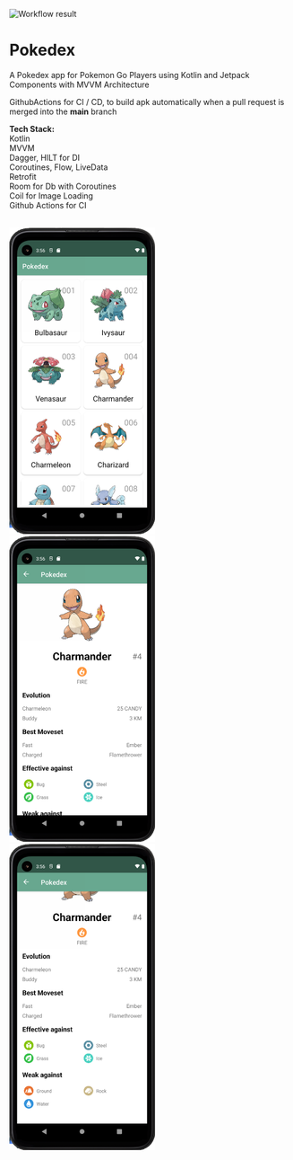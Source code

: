 ![Workflow result](https://github.com/karan4c6/Pokedex/workflows/CI/badge.svg)

# Pokedex
A Pokedex app for Pokemon Go Players using Kotlin and Jetpack Components with MVVM Architecture

GithubActions for CI / CD, to build apk automatically when a pull request is merged into the **main** branch

**Tech Stack:**
<br>
Kotlin <br>
MVVM <br>
Dagger, HILT for DI<br>
Coroutines, Flow, LiveData<br>
Retrofit<br>
Room for Db with Coroutines<br>
Coil for Image Loading<br>
Github Actions for CI

<br>
<img src="/images/Pokedex_List.png" width="260">
<br>
<img src="/images/Charander_Top.png" width="260">
<br>
<img src="/images/Charmander_Bottom.png" width="260">
